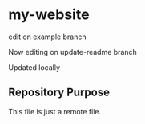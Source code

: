 # my-website

edit on example branch

Now editing on update-readme branch

Updated locally

## Repository Purpose 

This file is just a remote file.

